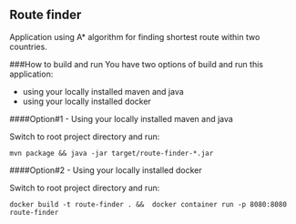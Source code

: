 ## Route finder
Application using A* algorithm for finding shortest route within two countries.

###How to build and run
You have two options of build and run this application:
- using your locally installed maven and java
- using your locally installed docker

####Option#1 - Using your locally installed maven and java

Switch to root project directory and run:

`mvn package && java -jar target/route-finder-*.jar`

####Option#2 - Using your locally installed docker

Switch to root project directory and run:

`docker build -t route-finder . &&  docker container run -p 8080:8080 route-finder
`





